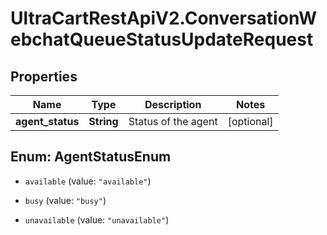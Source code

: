 # UltraCartRestApiV2.ConversationWebchatQueueStatusUpdateRequest

## Properties

Name | Type | Description | Notes
------------ | ------------- | ------------- | -------------
**agent_status** | **String** | Status of the agent | [optional] 



## Enum: AgentStatusEnum


* `available` (value: `"available"`)

* `busy` (value: `"busy"`)

* `unavailable` (value: `"unavailable"`)




